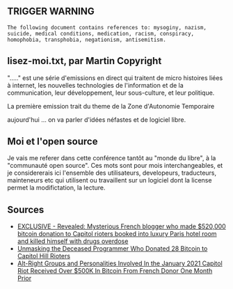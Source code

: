 ## TRIGGER WARNING
```
The following document contains references to: mysoginy, nazism, suicide, medical conditions, medication, racism, conspiracy, homophobia, transphobia, negationism, antisemitism.
```

## lisez-moi.txt, par Martin Copyright
"....." est une série d'emissions en direct qui traitent de micro histoires liées à internet, les nouvelles technologies de l'information et de la communication, leur développement, leur sous-culture, et leur politique.

La première emission trait du theme de la Zone d'Autonomie Temporaire


aujourd'hui ... on va parler d'idées néfastes et de logiciel libre.

## Moi et l'open source
Je vais me referer dans cette conférence tantôt au "monde du libre", à la "communauté open source". Ces mots sont pour mois interchangeables, et je considererais ici l'ensemble des utilisateurs, developeurs, traducteurs, mainteneurs etc qui utilisent ou travaillent sur un logiciel dont la license permet la modifictation, la lecture.




## Sources
* [EXCLUSIVE - Revealed: Mysterious French blogger who made $520,000 bitcoin donation to Capitol rioters booked into luxury Paris hotel room and killed himself with drugs overdose](https://www.dailymail.co.uk/news/article-9202857/French-blogger-killed-drugs-overdose-day-520-000-Capitol-rioters-donation.html)
* [Unmasking the Deceased Programmer Who Donated 28 Bitcoin to Capitol Hill Rioters](https://cryptobriefing.com/unmasking-deceased-programmer-donated-bitcoin-capitol-hill-rioters/)
* [Alt-Right Groups and Personalities Involved In the January 2021 Capitol Riot Received Over $500K In Bitcoin From French Donor One Month Prior ](https://blog.chainalysis.com/reports/capitol-riot-bitcoin-donation-alt-right-domestic-extremism/)
